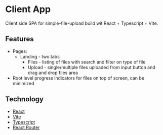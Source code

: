 # Client App

Client side SPA for simple-file-upload build wit React + Typescript + Vite.

## Features

- Pages:
   - Landing - two tabs
      - Files - listing of files with search and filter on type of file
      - Upload - single/multiple files uploaded from input button and drag and drop files area
- Root level progress indicators for files on top of screen, can be minimized

## Technology

- [React]()
- [Vite]()
- [Typescript]()
- [React Router]()
